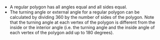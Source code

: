 - A regular polygon has all angles equal and all sides equal.
- The turning angle or external angle for a regular polygon can be calculated by dividing 360 by the number of sides of the polygon. Note that the turning angle at each vertex of the polygon is different from the inside or the interior angle (i.e. the turning angle and the inside angle of each vertex of the polygon add up to 180 degrees).